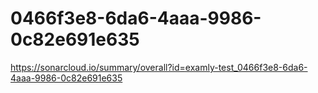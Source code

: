 # 0466f3e8-6da6-4aaa-9986-0c82e691e635
https://sonarcloud.io/summary/overall?id=examly-test_0466f3e8-6da6-4aaa-9986-0c82e691e635
